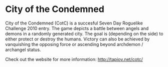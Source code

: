 City of the Condemned
=====================

City of the Condemned (CotC) is a succesful Seven Day Roguelike Challenge 2010 entry. The game depicts a battle between angels and demons in a randomly generated city. The goal is (depending on the side) to either protect or destroy the humans. Victory can also be achieved by vanquishing the opposing force or ascending beyond archdemon / archangel status.

Check out the website for more information: http://tapiov.net/cotc/
